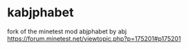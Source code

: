 # kabjphabet
fork of the minetest mod abjphabet by abj https://forum.minetest.net/viewtopic.php?p=175201#p175201
